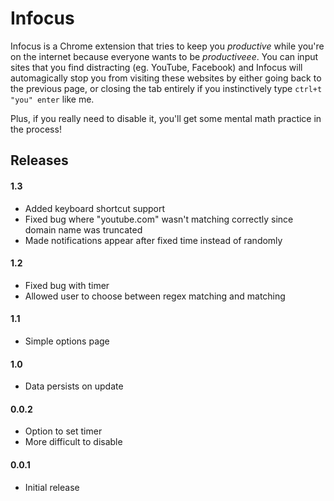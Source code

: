 # Infocus

Infocus is a Chrome extension that tries to keep you *productive* while you're on the internet because everyone wants to be *productiveee*. You can input sites that you find distracting (eg. YouTube, Facebook) and Infocus will automagically stop you from visiting these websites by either going back to the previous page, or closing the tab entirely if you instinctively type `ctrl+t "you" enter` like me. 

Plus, if you really need to disable it, you'll get some mental math practice in the process!

## Releases
#### 1.3
* Added keyboard shortcut support
* Fixed bug where "youtube.com" wasn't matching correctly since domain name was truncated
* Made notifications appear after fixed time instead of randomly

#### 1.2
* Fixed bug with timer
* Allowed user to choose between regex matching and matching 

#### 1.1
* Simple options page

#### 1.0
* Data persists on update

#### 0.0.2
* Option to set timer
* More difficult to disable

#### 0.0.1
* Initial release
